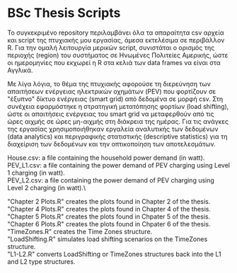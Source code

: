 # BSc Thesis Scripts
Το συγκεκριμένο repository περιλαμβάνει όλα τα απαραίτητα csv αρχεία και script της πτυχιακής μου εργασίας, άμεσα εκτελέσιμα σε περιβάλλον R. Για την ομαλή λειτουργία μερικών script, συνιστάται ο ορισμός της περιοχής (region) του συστήματος σε Ηνωμένες Πολιτείες Αμερικής, ώστε οι ημερομηνίες που εκχωρεί η R στα κελιά των data frames να είναι στα Αγγλικά. 

Με λίγα λόγια, το θέμα της πτυχιακής αφορούσε τη διερεύνηση των απαιτήσεων ενέργειας ηλεκτρικών οχημάτων (PEV) που φορτίζουν σε "έξυπνο" δίκτυο ενέργειας (smart grid) από δεδομένα σε μορφή csv. Στη συνέχεια εφαρμόστηκε η στρατηγική μετατόπησης φορτίων (load shifting), ώστε οι απαιτήσεις ενέργειας του smart grid να μεταφερθούν από τις ώρες αιχμής σε ώρες μη-αιχμής στη διάκρεια της ημέρας. Για τις ανάγκες της εργασίας χρησιμοποιήθηκαν εργαλεία αναλυτικής των δεδομένων (data analytics) και περιγραφικής στατιστικής (descriptive statistics) για τη διαχείριση των δεδομένων και την οπτικοποίηση των αποτελεσμάτων.

House.csv: a file containing the household power demand (in watt).\
PEV_L1.csv: a file containing the power demand of PEV charging using Level 1 charging (in watt).\
PEV_L2.csv: a file containing the power demand of PEV charging using Level 2 charging (in watt).\

"Chapter 2 Plots.R" creates the plots found in Chapter 2 of the thesis.\
"Chapter 4 Plots.R" creates the plots found in Chapter 4 of the thesis.\
"Chapter 5 Plots.R" creates the plots found in Chpater 5 of the thesis.\
"Chapter 6 Plots.R" creates the plots found in Chpater 6 of the thesis.\
"TimeZones.R" creates the Time Zones structure.\
"LoadShifting.R" simulates load shifting scenarios on the TimeZones structure.\
"L1-L2.R" converts LoadShifting or TimeZones structures back into the L1 and L2 type structures.

